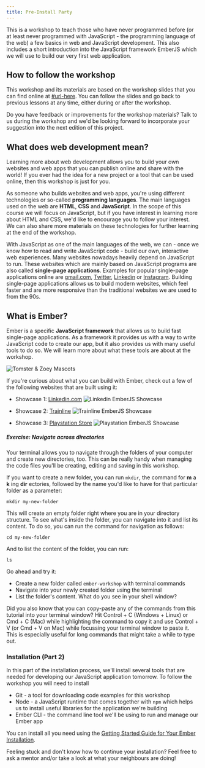 ```yaml
---
title: Pre-Install Party
---
```


This is a workshop to teach those who have never programmed before (or at least never programmed with JavaScript - the programming language of the web) a few basics in web and JavaScript development. This also includes a short introduction into the JavaScript framework EmberJS which we will use to build our very first web application.

## How to follow the workshop

This workshop and its materials are based on the workshop slides that you can find online at [#url-here](#url-here).
You can follow the slides and go back to previous lessons at any time, either during or after the workshop.

Do you have feedback or improvements for the workshop materials? Talk to us during the workshop and we'd be looking forward to incorporate your suggestion into the next edition of this project.

## What does web development mean?

Learning more about web development allows you to build your own websites and web apps that you can publish online and share with the world! If you ever had the idea for a new project or a tool that can be used online, then this workshop is just for you.

As someone who builds websites and web apps, you're using different technologies or so-called **programming languages**. The main languages used on the web are **HTML**, **CSS** and **JavaScript**. In the scope of this course we will focus on JavaScript, but if you have interest in learning more about HTML and CSS, we'd like to encourage you to follow your interest. We can also share more materials on these technologies for further learning at the end of the workshop.

With JavaScript as one of the main languages of the web, we can - once we know how to read and write JavaScript code - build our own, interactive web experiences. Many websites nowadays heavily depend on JavaScript to run. These websites which are mainly based on JavaScript programs are also called **single-page applications**. Examples for popular single-page applications online are [gmail.com](https://gmail.com), [Twitter](https://twitter.com), [Linkedin](https://linkedin.com) or [Instagram](https://instagram.com). Building single-page applications allows us to build modern websites, which feel faster and are more responsive than the traditional websites we are used to from the 90s.

## What is Ember?

Ember is a specific **JavaScript framework** that allows us to build fast single-page applications. As a framework it provides us with a way to write JavaScript code to create our app, but it also provides us with many useful tools to do so. We will learn more about what these tools are about at the workshop.

![Tomster & Zoey Mascots](/images/mascots.png)

If you're curious about what you can build with Ember, check out a few of the following websites that are built using it:


- Showcase 1: [Linkedin.com](https://www.linkedin.com/)
![Linkedin EmberJS Showcase](/images/linkedin.png)

- Showcase 2: [Trainline](https://trainline.fr)
![Trainline EmberJS Showcase](/images/trainline.png)

- Showcase 3: [Playstation Store](https://store.playstation.com/de-de/home/games)
![Playstation EmberJS Showcase](/images/ps.png)


##### Exercise: Navigate across directories

Your terminal allows you to navigate through the folders of your computer and create new directories, too. This can be really handy when managing the code files you'll be creating, editing and saving in this workshop.

If you want to create a new folder, you can run `mkdir`, the command for **m** a **k** ing **dir** ectories, followed by the name you'd like to have for that particular folder as a parameter:


```
mkdir my-new-folder
```

This will create an empty folder right where you are in your directory structure. To see what's inside the folder, you can navigate into it and list its content. To do so, you can run the command for navigation as follows:

```
cd my-new-folder
```

And to list the content of the folder, you can run:

```
ls
```

Go ahead and try it:

- Create a new folder called `ember-workshop` with terminal commands
- Navigate into your newly created folder using the terminal
- List the folder's content. What do you see in your shell window?


Did you also know that you can copy-paste any of the commands from this tutorial into your terminal window? Hit Control + C (Windows + Linux) or Cmd + C (Mac) while highlighting the command to copy it and use Control + V (or Cmd + V on Mac) while focussing your terminal window to paste it. This is especially useful for long commands that might take a while to type out.


### Installation (Part 2)

In this part of the installation process, we'll install several tools that are needed for developing our JavaScript application tomorrow. To follow the workshop you will need to install

- Git - a tool for downloading code examples for this workshop
- Node - a JavaScript runtime that comes together with `npm` which helps us to install useful libraries for the application we're building
- Ember CLI - the command line tool we'll be using to run and manage our Ember app

You can install all you need using the [Getting Started Guide for Your Ember Installation](https://guides.emberjs.com/release/getting-started/).

Feeling stuck and don't know how to continue your installation? Feel free to ask a mentor and/or take a look at what your neighbours are doing!
